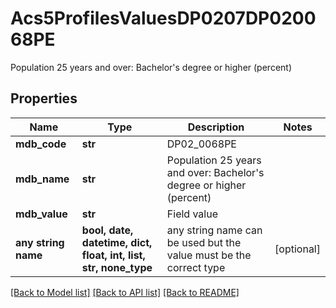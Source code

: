 # Acs5ProfilesValuesDP0207DP020068PE

Population 25 years and over: Bachelor's degree or higher (percent)

## Properties
Name | Type | Description | Notes
------------ | ------------- | ------------- | -------------
**mdb_code** | **str** | DP02_0068PE | 
**mdb_name** | **str** | Population 25 years and over: Bachelor&#39;s degree or higher (percent) | 
**mdb_value** | **str** | Field value | 
**any string name** | **bool, date, datetime, dict, float, int, list, str, none_type** | any string name can be used but the value must be the correct type | [optional]

[[Back to Model list]](../README.md#documentation-for-models) [[Back to API list]](../README.md#documentation-for-api-endpoints) [[Back to README]](../README.md)



